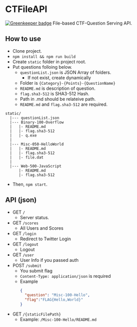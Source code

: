 # CTFileAPI

[![Greenkeeper badge](https://badges.greenkeeper.io/3846masa/CTFileAPI_Old.svg)](https://greenkeeper.io/)
File-based CTF-Question Serving API.

## How to use
- Clone project.
- ``npm install && npm run build``
- Create ``static`` folder in project root.
- Put questions folloing below.
  - ``questionList.json`` is JSON Array of folders.
    - If not exist, create dynamically
  - Folder is ``{Category}-{Points}-{QuestionName}``
  - ``README.md`` is description of question.
  - ``flag.sha3-512`` is SHA3-512 Hash.
  - Path in .md should be relateive path.
  - ``README.md`` and ``flag.sha3-512`` are required.

```
static/
  |--- questionList.json
  |--- Binary-100-Overflow
  |   |- README.md
  |   |- flag.sha3-512
  |   |- q.exe
  |
  |--- Misc-050-HelloWorld
  |   |- README.md
  |   |- flag.sha3-512
  |   |- file.dat
  |
  |--- Web-500-JavaScript
      |- README.md
      |- flag.sha3-512
```

- Then, ``npm start``.

## API (json)
- GET ``/``
  - Server status.
- GET ``/scores``
  - All Users and Scores
- GET ``/login``
  - Redirect to Twitter Login
- GET ``/logout``
  - Logout
- GET ``/user``
  - User Info if you passed auth
- POST ``/submit``
  - You submit flag
  - ``Content-Type: application/json`` is required
  - Example
    ```json
    {
      "question": "Misc-100-Hello",
      "flag":"FLAG{Hello,World}"
    }
    ```
- GET ``/{staticFilePath}``
  - Example: ``/Misc-100-Hello/README.md``
